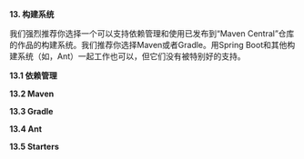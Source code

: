 **13. 构建系统**

我们强烈推荐你选择一个可以支持依赖管理和使用已发布到“Maven Central”仓库的作品的构建系统。我们推荐你选择Maven或者Gradle。用Spring Boot和其他构建系统（如，Ant）一起工作也可以，但它们没有被特别好的支持。

**13.1 依赖管理**

**13.2 Maven**

**13.3 Gradle**

**13.4 Ant**

**13.5 Starters**
